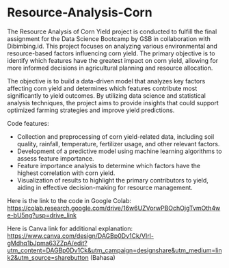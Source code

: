 # Resource-Analysis-Corn

The Resource Analysis of Corn Yield project is conducted to fulfill the final assignment for the Data Science Bootcamp by GSB in collaboration with Dibimbing.id. This project focuses on analyzing various environmental and resource-based factors influencing corn yield. The primary objective is to identify which features have the greatest impact on corn yield, allowing for more informed decisions in agricultural planning and resource allocation.

The objective is to build a data-driven model that analyzes key factors affecting corn yield and determines which features contribute most significantly to yield outcomes. By utilizing data science and statistical analysis techniques, the project aims to provide insights that could support optimized farming strategies and improve yield predictions.

Code features:
- Collection and preprocessing of corn yield-related data, including soil quality, rainfall, temperature, fertilizer usage, and other relevant factors.
- Development of a predictive model using machine learning algorithms to assess feature importance.
- Feature importance analysis to determine which factors have the highest correlation with corn yield.
- Visualization of results to highlight the primary contributors to yield, aiding in effective decision-making for resource management.

Here is the link to the code in Google Colab: https://colab.research.google.com/drive/16w6UZVorwPBOchOjgTvmOth4we-bU5ng?usp=drive_link

Here is Canva link for additional explanation: https://www.canva.com/design/DAGBp0Dv1Ck/VIrl-gMdhq1bJpma63ZZpA/edit?utm_content=DAGBp0Dv1Ck&utm_campaign=designshare&utm_medium=link2&utm_source=sharebutton (Bahasa)
